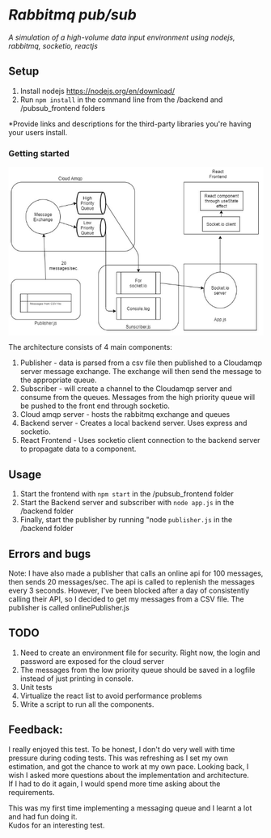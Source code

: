 # *Rabbitmq pub/sub*

*A simulation of a high-volume data input environment using nodejs, rabbitmq, socketio, reactjs* 

## Setup 
1. Install nodejs https://nodejs.org/en/download/
2. Run `npm install` in the command line from the /backend and /pubsub_frontend folders

*Provide links and descriptions for the third-party libraries you're having your users install.

### Getting started
<p align="center">
<img align="center" src="https://github.com/spartanrein/rabbitmq_pubsub/blob/master/rabbitmqpubsub.jpg" alt="https://www.google.com/url?sa=i&url=https%3A%2F%2Fwww.flinthillsbridalshow.com%2Fsorry-image-not-available%2F&psig=AOvVaw2zCyDzgtuIRBTvPlEI9_5o&ust=1622184516106000&source=images&cd=vfe&ved=0CAIQjRxqFwoTCLjSs7Gi6fACFQAAAAAdAAAAABAD">
</p>

The architecture consists of 4 main components:

1. Publisher - data is parsed from a csv file then published to a Cloudamqp server message exchange.  The exchange will then send the message to the appropriate queue.
2. Subscriber - will create a channel to the Cloudamqp server and consume from the queues.  Messages from the high priority queue will be pushed to the front end through socketio.
3. Cloud amqp server - hosts the rabbitmq exchange and queues
4. Backend server - Creates a local backend server. Uses express and socketio.
5. React Frontend - Uses socketio client connection to the backend server to propagate data to a component.

## Usage
1. Start the frontend with `npm start` in the /pubsub_frontend folder
2. Start the Backend server and subscriber with `node app.js` in the /backend folder
3. Finally, start the publisher by running "node `publisher.js` in the /backend folder

## Errors and bugs
Note: I have also made a publisher that calls an online api for 100 messages, then sends 20 messages/sec.  The api is called to replenish the messages every 3 seconds.
However, I've been blocked after a day of consistently calling their API, so I decided to get my messages from a CSV file.
The publisher is called onlinePublisher.js

## TODO
1. Need to create an environment file for security.  Right now, the login and password are exposed for the cloud server
2. The messages from the low priority queue should be saved in a logfile instead of just printing in console.
3. Unit tests
4. Virtualize the react list to avoid performance problems
5. Write a script to run all the components.

## Feedback:

I really enjoyed this test.  To be honest, I don't do very well with time pressure during coding tests.  This was refreshing as I set my own estimation, and got the chance to work at my own pace.
Looking back, I wish I asked more questions about the implementation and architecture.  
If I had to do it again, I would spend more time asking about the requirements.

This was my first time implementing a messaging queue and I learnt a lot and had fun doing it.  
Kudos for an interesting test.
